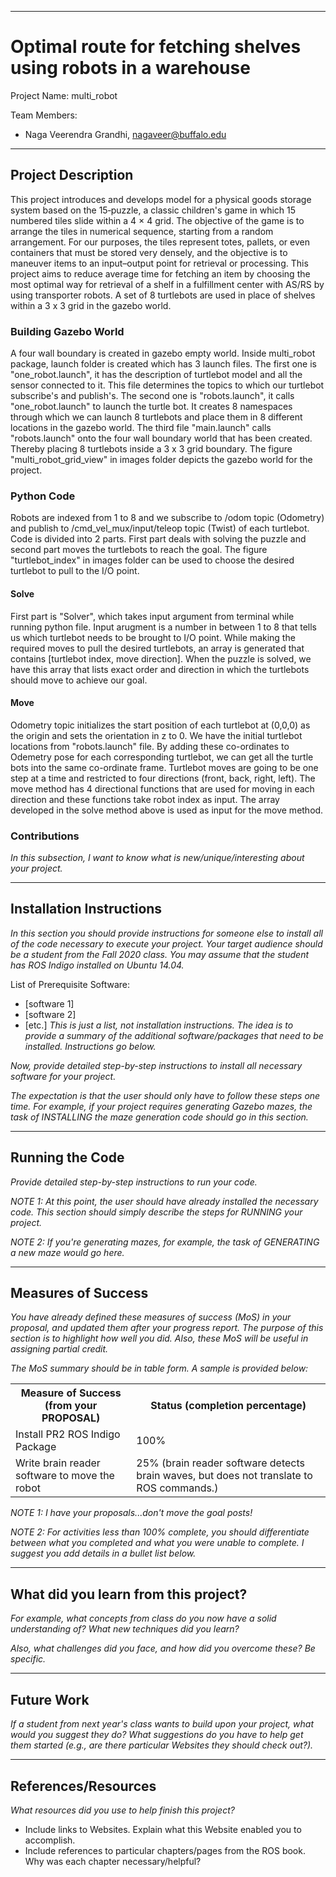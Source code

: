 
---

# Optimal route for fetching shelves using robots in a warehouse

Project Name: multi_robot  

Team Members:
- Naga Veerendra Grandhi, nagaveer@buffalo.edu

---

## Project Description
This project introduces and develops model for a physical goods storage system based on the 15‐puzzle, a classic children's game in which 15 numbered tiles slide within a 4 × 4 grid. The objective of the game is to arrange the tiles in numerical sequence, starting from a random arrangement. For our purposes, the tiles represent totes, pallets, or even containers that must be stored very densely, and the objective is to maneuver items to an input–output point for retrieval or processing. This project aims to reduce average time for fetching an item by choosing the most optimal way for retrieval of a shelf in a fulfillment center with AS/RS by using transporter robots. A set of 8 turtlebots are used in place of shelves within a 3 x 3 grid in the gazebo world.

### Building Gazebo World
A four wall boundary is created in gazebo empty world. Inside multi_robot package, launch folder is created which has 3 launch files. The first one is "one_robot.launch", it has the description of turtlebot model and all the sensor connected to it. This file determines the topics to which our turtlebot subscribe's and publish's. The second one is "robots.launch", it calls "one_robot.launch" to launch the turtle bot. It creates 8 namespaces through which we can launch 8 turtlebots and place them in 8 different locations in the gazebo world. The third file "main.launch" calls "robots.launch" onto the four wall boundary world that has been created. Thereby placing 8 turtlebots inside a 3 x 3 grid boundary. The figure "multi_robot_grid_view" in images folder depicts the gazebo world for the project.
### Python Code
Robots are indexed from 1 to 8 and we subscribe to /odom topic (Odometry) and publish to /cmd_vel_mux/input/teleop topic (Twist) of each turtlebot. Code is divided into 2 parts. First part deals with solving the puzzle and second part moves the turtlebots to reach the goal. The figure "turtlebot_index" in images folder can be used to choose the desired turtlebot to pull to the I/O point.
#### Solve
First part is "Solver", which takes input argument from terminal while running python file. Input arugment is a number in between 1 to 8 that tells us which turtlebot needs to be brought to I/O point. While making the required moves to pull the desired turtlebots, an array is generated that contains [turtlebot index, move direction]. When the puzzle is solved, we have this array that lists exact order and direction in which the turtlebots should move to achieve our goal.
#### Move
Odometry topic initializes the start position of each turtlebot at (0,0,0) as the origin and sets the orientation in z to 0. We have the initial turtlebot locations from "robots.launch" file. By adding these co-ordinates to Odemetry pose for each corresponding turtlebot, we can get all the turtle bots into the same co-ordinate frame. Turtlebot moves are going to be one step at a time and restricted to four directions (front, back, right, left). The move method has 4 directional functions that are used for moving in each direction and these functions take robot index as input. The array developed in the solve method above is used as input for the move method.

### Contributions

*In this subsection, I want to know what is new/unique/interesting about your project.*

---

## Installation Instructions

*In this section you should provide instructions for someone else to install all of the code necessary to execute your project.
Your target audience should be a student from the Fall 2020 class.
You may assume that the student has ROS Indigo installed on Ubuntu 14.04.*

List of Prerequisite Software:
- [software 1] 
- [software 2]
- [etc.]
*This is just a list, not installation instructions.  The idea is to provide a summary of the additional software/packages that need to be installed.  Instructions go below.*


*Now, provide detailed step-by-step instructions to install all necessary software for your project.*

*The expectation is that the user should only have to follow these steps one time.  For example, if your project requires generating Gazebo mazes, the task of INSTALLING the maze generation code should go in this section.*

---

## Running the Code

*Provide detailed step-by-step instructions to run your code.*

*NOTE 1:  At this point, the user should have already installed the necessary code.  This section should simply describe the steps for RUNNING your project.*  

*NOTE 2:  If you're generating mazes, for example, the task of GENERATING a new maze would go here.*

---

## Measures of Success

*You have already defined these measures of success (MoS) in your proposal, and updated them after your progress report.  The purpose of this section is to highlight how well you did.  Also, these MoS will be useful in assigning partial credit.*

*The MoS summary should be in table form.  A sample is provided below:*
<TABLE>
<TR>
	<TH>Measure of Success (from your PROPOSAL)</TH>
	<TH>Status (completion percentage)</TH>
</TR>
<TR>
	<TD>Install PR2 ROS Indigo Package</TD>
	<TD>100%</TD>
</TR>
<TR>
	<TD>Write brain reader software to move the robot</TD>
	<TD>25% (brain reader software detects brain waves, but does not translate to ROS commands.)</TD>
</TR>
</TABLE>

*NOTE 1:  I have your proposals...don't move the goal posts!*

*NOTE 2:  For activities less than 100% complete, you should differentiate between what you completed and what you were unable to complete. I suggest you add details in a bullet list below.* 


---

## What did you learn from this project?

*For example, what concepts from class do you now have a solid understanding of?  What new techniques did you learn?*

*Also, what challenges did you face, and how did you overcome these?  Be specific.*

---

## Future Work

*If a student from next year's class wants to build upon your project, what would you suggest they do?  What suggestions do you have to help get them started (e.g., are there particular Websites they should check out?).*

---

## References/Resources

*What resources did you use to help finish this project?*
- Include links to Websites.  Explain what this Website enabled you to accomplish.
- Include references to particular chapters/pages from the ROS book.  Why was each chapter necessary/helpful?



